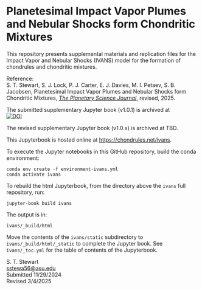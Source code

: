 # Planetesimal Impact Vapor Plumes and Nebular Shocks form Chondritic Mixtures

This repository presents supplemental materials and replication files for the Impact Vapor and Nebular Shocks (IVANS) model for the formation of chondrules and chondritic mixtures.<p>

Reference:<br>
S. T. Stewart, S. J. Lock, P. J. Carter, E. J. Davies, M. I. Petaev, S. B. Jacobsen, Planetesimal Impact Vapor Plumes and Nebular Shocks form Chondritic Mixtures, <i>[The Planetary Science Journal](https://iopscience.iop.org/journal/2632-3338)</i>, revised, 2025.

The submitted supplementary Jupyter book (v1.0.1) is archived at <br>
[![DOI](https://zenodo.org/badge/DOI/10.5281/zenodo.14247101.svg)](https://doi.org/10.5281/zenodo.14247101)

The revised supplementary Jupyter book (v1.0.x) is archived at TBD.<br>

This Jupyterbook is hosted online at https://chondrules.net/ivans.

To execute the Jupyter notebooks in this GitHub repository, build the conda environment:<p>

`conda env create -f environment-ivans.yml`<br>
`conda activate ivans`<p>

To rebuild the html Jupyterbook, from the directory above the `ivans` full repository, run:<p>

`jupyter-book build ivans`<p>

The output is in:<p>

`ivans/_build/html`<p>

Move the contents of the `ivans/static` subdirectory to `ivans/_build/html/_static` to complete the Jupyter book. See `ivans/_toc.yml` for the table of contents of the Jupyterbook.<p>

S. T. Stewart<br>
sstewa56@asu.edu<br>
Submitted 11/29/2024<br>
Revised 3/4/2025<br>
